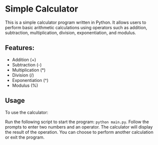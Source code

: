 # Simple Calculator
This is a simple calculator program written in Python. It allows users to perform basic arithmetic calculations using operators such as addition, subtraction, multiplication, division, exponentiation, and modulus.

## Features:
- Addition (+)
- Subtraction (-)
- Multiplication (*)
- Division (/)
- Exponentiation (^)
- Modulus (%)

## Usage
To use the calculator:

Run the following script to start the program: `python main.py`.
Follow the prompts to enter two numbers and an operator.
The calculator will display the result of the operation.
You can choose to perform another calculation or exit the program.